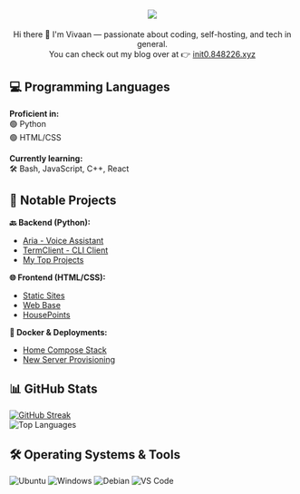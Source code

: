 <h1 align="center">
  <img src="https://readme-typing-svg.demolab.com?font=Consolas&size=35&pause=2000&color=FF5733&width=435&lines=Hey+there!+I'm+v-mod."><br />
</h1>

<p align="center">
  Hi there 👋 I'm Vivaan — passionate about coding, self-hosting, and tech in general.<br>
  You can check out my blog over at 👉 <a href="https://init0.848226.xyz/">init0.848226.xyz</a>
</p>

## 💻 Programming Languages

**Proficient in:**  
🟢 Python  
🟢 HTML/CSS  

**Currently learning:**  
🛠️ Bash, JavaScript, C++, React

## 🧠 Notable Projects

**🔙 Backend (Python):**  
- [Aria - Voice Assistant](https://github.com/vmd1/Aria-Complete)  
- [TermClient - CLI Client](https://github.com/vmd1/TermClient)  
- [My Top Projects](https://github.com/vmd1/My-Top-Projects)

**🌐 Frontend (HTML/CSS):**  
- [Static Sites](https://github.com/vmd1/My-Top-Projects/tree/main/WebSites)  
- [Web Base](https://github.com/vmd1/web-base)  
- [HousePoints](https://github.com/vmd1/housepoints)

**🐳 Docker & Deployments:**  
- [Home Compose Stack](https://github.com/vmd1/home-compose)  
- [New Server Provisioning](https://github.com/vmd1/new-server-provision)

## 📊 GitHub Stats

[![GitHub Streak](https://streak-stats.demolab.com?user=vmd1&theme=gruvbox_duo&hide_border=true)](https://git.io/streak-stats)  
![Top Languages](https://github-readme-stats.vercel.app/api/top-langs/?username=vmd1&layout=compact&theme=gruvbox)

## 🛠️ Operating Systems & Tools

![Ubuntu](https://img.shields.io/badge/OS-Ubuntu%2022.04-orange?style=flat-square&logo=ubuntu)
![Windows](https://img.shields.io/badge/OS-Windows%2011-blueviolet?style=flat-square&logo=windows11)
![Debian](https://img.shields.io/badge/OS-Debian-red?style=flat-square&logo=debian)
![VS Code](https://img.shields.io/badge/IDE-VSCode-%23007ACC?style=flat-square&logo=visual-studio-code)
